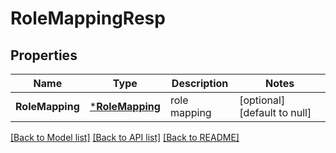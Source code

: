 # RoleMappingResp

## Properties
Name | Type | Description | Notes
------------ | ------------- | ------------- | -------------
**RoleMapping** | [***RoleMapping**](RoleMapping.md) | role mapping | [optional] [default to null]

[[Back to Model list]](../README.md#documentation-for-models) [[Back to API list]](../README.md#documentation-for-api-endpoints) [[Back to README]](../README.md)


